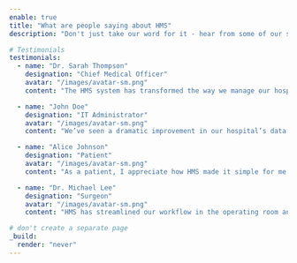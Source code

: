 ```yaml
---
enable: true
title: "What are people saying about HMS"
description: "Don't just take our word for it - hear from some of our satisfied users! Check out some of our testimonials below to see what others are saying about HMS."

# Testimonials
testimonials:
  - name: "Dr. Sarah Thompson"
    designation: "Chief Medical Officer"
    avatar: "/images/avatar-sm.png"
    content: "The HMS system has transformed the way we manage our hospital. The ease of use and the powerful features have significantly reduced our administrative load, allowing us to focus on patient care."

  - name: "John Doe"
    designation: "IT Administrator"
    avatar: "/images/avatar-sm.png"
    content: "We’ve seen a dramatic improvement in our hospital’s data handling with HMS. It seamlessly integrates with our existing systems, and the dashboard offers real-time insights that have been a game-changer."

  - name: "Alice Johnson"
    designation: "Patient"
    avatar: "/images/avatar-sm.png"
    content: "As a patient, I appreciate how HMS made it simple for me to view my medical records and book appointments online. The system is so user-friendly, and I feel more in control of my healthcare."

  - name: "Dr. Michael Lee"
    designation: "Surgeon"
    avatar: "/images/avatar-sm.png"
    content: "HMS has streamlined our workflow in the operating room and beyond. With quick access to critical information and a smooth scheduling system, my team can work more efficiently than ever before."

# don't create a separate page
_build:
  render: "never"
---
```

